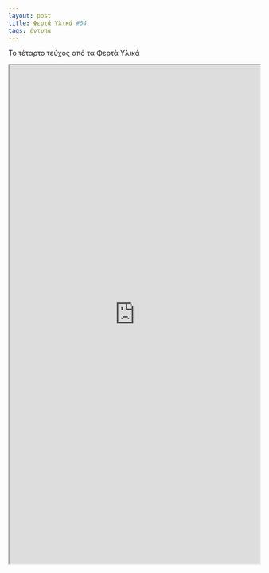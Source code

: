 ```yaml
---
layout: post
title: Φερτά Υλικά #04
tags: έντυπα
---
```


Το τέταρτο τεύχος από τα Φερτά Υλικά

<!--more-->

<iframe src="https://giorgostsiftsis.com/public/pdf/ferta-ylika-04.pdf" width="100%" height=1000px>
</iframe>
